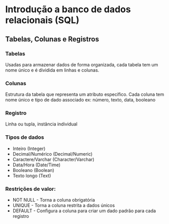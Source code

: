# Introdução a banco de dados relacionais (SQL)
## Tabelas, Colunas e Registros

### Tabelas

Usadas para armazenar dados de forma organizada, cada tabela tem um nome único e é dividida em linhas e colunas.

### Colunas

Estrutura da tabela que representa um atributo específico.
Cada coluna tem nome único e tipo de dado associado ex: número, texto, data, booleano

### Registro

Linha ou tupla, instância individual

### Tipos de dados

 * Inteiro (Integer)
 * Decimal/Numérico (Decimal/Numeric)
 * Caractere/Varchar (Character/Varchar)
 * Data/Hora (Date/Time)
 * Booleano (Boolean)
 * Texto longo (Text)

 ### Restrições de valor:

 * NOT NULL - Torna a coluna obrigatória
 * UNIQUE - Torna a coluna restrita a dados únicos
 * DEFAULT - Configura a coluna para criar um dado padrão para cada registro
